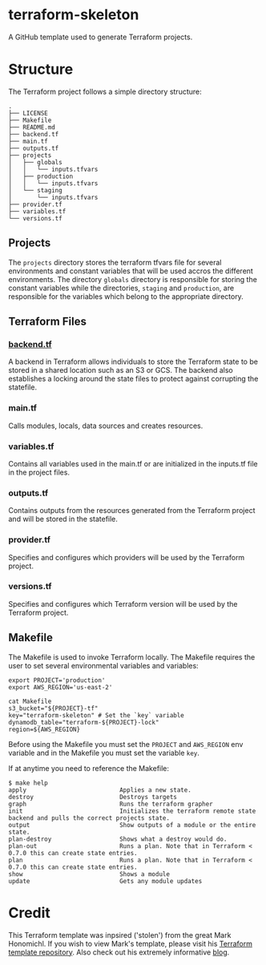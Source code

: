 # terraform-skeleton
A GitHub template used to generate Terraform projects.

# Structure
The Terraform project follows a simple directory structure:

    .
    ├── LICENSE
    ├── Makefile
    ├── README.md
    ├── backend.tf
    ├── main.tf
    ├── outputs.tf
    ├── projects
    │   ├── globals
    │   │   └── inputs.tfvars
    │   ├── production
    │   │   └── inputs.tfvars
    │   └── staging
    │       └── inputs.tfvars
    ├── provider.tf
    ├── variables.tf
    └── versions.tf

## Projects
The `projects` directory stores the terraform tfvars file for several environments and constant variables that will be used accros the different environments. The directory `globals` directory is responsible for storing the constant variables while the directories, `staging` and `production`, are responsible for the variables which belong to the appropriate directory. 

## Terraform Files
### [backend.tf](https://www.terraform.io/docs/backends/types/index.html)
A backend in Terraform allows individuals to store the Terraform state to be stored in a shared location such as an S3 or GCS. The backend also establishes a locking around the state files to protect against corrupting the statefile. 
### main.tf
Calls modules, locals, data sources and creates resources.
### variables.tf
Contains all variables used in the main.tf or are initialized in the inputs.tf file in the project files.
### outputs.tf
Contains outputs from the resources generated from the Terraform project and will be stored in the statefile.
### provider.tf
Specifies and configures which providers will be used by the Terraform project. 
### versions.tf
Specifies and configures which Terraform version will be used by the Terraform project.
## Makefile
The Makefile is used to invoke Terraform locally. The Makefile requires the user to set several environmental variables and variables:
```
export PROJECT='production'
export AWS_REGION='us-east-2'

cat Makefile
s3_bucket="${PROJECT}-tf"
key="terraform-skeleton" # Set the `key` variable
dynamodb_table="terraform-${PROJECT}-lock"
region=${AWS_REGION}
```
Before using the Makefile you must set the `PROJECT` and `AWS_REGION` env variable and in the Makefile you must set the variable `key`.

If at anytime you need to reference the Makefile:
```
$ make help
apply                          Applies a new state.
destroy                        Destroys targets
graph                          Runs the terraform grapher
init                           Initializes the terraform remote state backend and pulls the correct projects state.
output                         Show outputs of a module or the entire state.
plan-destroy                   Shows what a destroy would do.
plan-out                       Runs a plan. Note that in Terraform < 0.7.0 this can create state entries.
plan                           Runs a plan. Note that in Terraform < 0.7.0 this can create state entries.
show                           Shows a module
update                         Gets any module updates
```

# Credit
This Terraform template was inpsired ('stolen') from the great Mark Honomichl. If you wish to view Mark's template, please visit his [Terraform template repository](https://github.com/AustinCloudGuru/terraform-skeleton). Also check out his extremely informative [blog](https://austincloud.guru/).